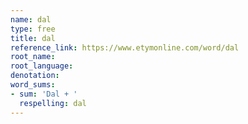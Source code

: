 ```yaml
---
name: dal
type: free
title: dal
reference_link: https://www.etymonline.com/word/dal
root_name: 
root_language: 
denotation: 
word_sums:
- sum: 'Dal + '
  respelling: dal
---
```

